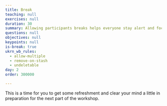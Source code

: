 ```yaml
---
title: Break
teaching: null
exercises: null
duration: 30
summary: Allowing participants breaks helps everyone stay alert and focused.
questions: null
objectives: null
keypoints: null
is-break: true
ukrn_wb_rules:
  - allow-multiple
  - remove-on-stash
  - undeletable
day: 2
order: 300000

---
```

This is a time for you to get some refreshment and clear your mind a little in preparation for the next part of the workshop.
